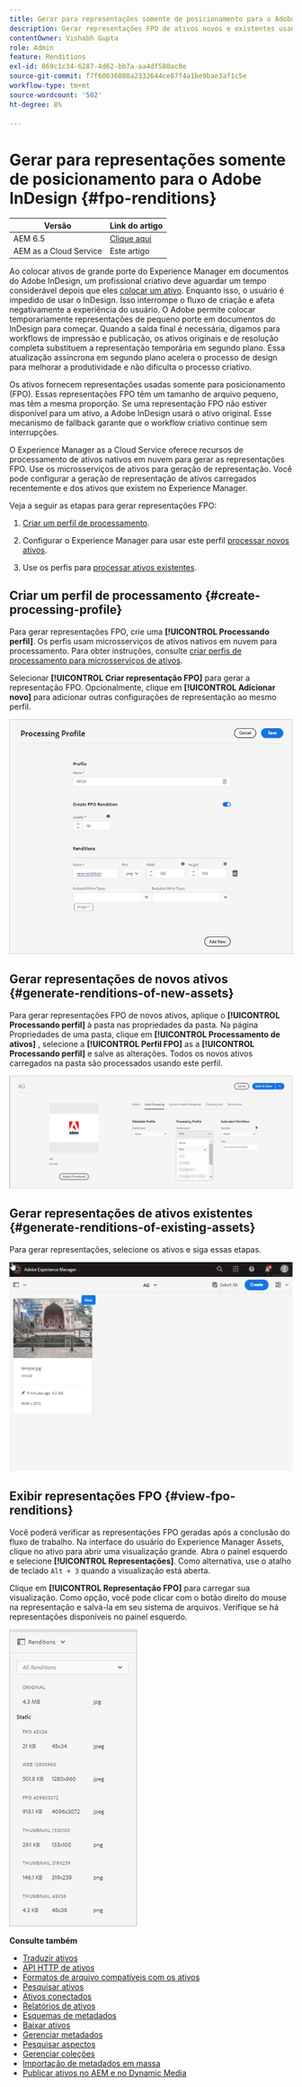 ```yaml
---
title: Gerar para representações somente de posicionamento para o Adobe InDesign
description: Gerar representações FPO de ativos novos e existentes usando o fluxo de trabalho do Experience Manager Assets e o ImageMagick.
contentOwner: Vishabh Gupta
role: Admin
feature: Renditions
exl-id: 869c1c34-6287-4d62-bb7a-aa4df580ac0e
source-git-commit: f7f60036088a2332644ce87f4a1be9bae3af1c5e
workflow-type: tm+mt
source-wordcount: '502'
ht-degree: 8%

---
```


# Gerar para representações somente de posicionamento para o Adobe InDesign {#fpo-renditions}

| Versão | Link do artigo |
| -------- | ---------------------------- |
| AEM 6.5 | [Clique aqui](https://experienceleague.adobe.com/docs/experience-manager-65/assets/administer/configure-fpo-renditions.html?lang=en) |
| AEM as a Cloud Service | Este artigo |

Ao colocar ativos de grande porte do Experience Manager em documentos do Adobe InDesign, um profissional criativo deve aguardar um tempo considerável depois que eles [colocar um ativo](https://helpx.adobe.com/indesign/using/placing-graphics.html). Enquanto isso, o usuário é impedido de usar o InDesign. Isso interrompe o fluxo de criação e afeta negativamente a experiência do usuário. O Adobe permite colocar temporariamente representações de pequeno porte em documentos do InDesign para começar. Quando a saída final é necessária, digamos para workflows de impressão e publicação, os ativos originais e de resolução completa substituem a representação temporária em segundo plano. Essa atualização assíncrona em segundo plano acelera o processo de design para melhorar a produtividade e não dificulta o processo criativo.

Os ativos fornecem representações usadas somente para posicionamento (FPO). Essas representações FPO têm um tamanho de arquivo pequeno, mas têm a mesma proporção. Se uma representação FPO não estiver disponível para um ativo, a Adobe InDesign usará o ativo original. Esse mecanismo de fallback garante que o workflow criativo continue sem interrupções.

O Experience Manager as a Cloud Service oferece recursos de processamento de ativos nativos em nuvem para gerar as representações FPO. Use os microsserviços de ativos para geração de representação. Você pode configurar a geração de representação de ativos carregados recentemente e dos ativos que existem no Experience Manager.

Veja a seguir as etapas para gerar representações FPO:

1. [Criar um perfil de processamento](#create-processing-profile).

1. Configurar o Experience Manager para usar este perfil [processar novos ativos](#generate-renditions-of-new-assets).
1. Use os perfis para [processar ativos existentes](#generate-renditions-of-existing-assets).

## Criar um perfil de processamento {#create-processing-profile}

Para gerar representações FPO, crie uma **[!UICONTROL Processando perfil]**. Os perfis usam microsserviços de ativos nativos em nuvem para processamento. Para obter instruções, consulte [criar perfis de processamento para microsserviços de ativos](asset-microservices-configure-and-use.md).

Selecionar **[!UICONTROL Criar representação FPO]** para gerar a representação FPO. Opcionalmente, clique em **[!UICONTROL Adicionar novo]** para adicionar outras configurações de representação ao mesmo perfil.

![create-processing-profile-fpo-renditions](assets/create-processing-profile-fpo-renditions.png)

## Gerar representações de novos ativos {#generate-renditions-of-new-assets}

Para gerar representações FPO de novos ativos, aplique o **[!UICONTROL Processando perfil]** à pasta nas propriedades da pasta. Na página Propriedades de uma pasta, clique em **[!UICONTROL Processamento de ativos]** , selecione a **[!UICONTROL Perfil FPO]** as a **[!UICONTROL Processando perfil]** e salve as alterações. Todos os novos ativos carregados na pasta são processados usando este perfil.

![add-fpo-rendition](assets/add-fpo-rendition.png)


## Gerar representações de ativos existentes {#generate-renditions-of-existing-assets}

Para gerar representações, selecione os ativos e siga essas etapas.

![fpo-existing-asset-reprocess](assets/fpo-existing-asset-reprocess.gif)


## Exibir representações FPO {#view-fpo-renditions}

Você poderá verificar as representações FPO geradas após a conclusão do fluxo de trabalho. Na interface do usuário do Experience Manager Assets, clique no ativo para abrir uma visualização grande. Abra o painel esquerdo e selecione **[!UICONTROL Representações]**. Como alternativa, use o atalho de teclado `Alt + 3` quando a visualização está aberta.

Clique em **[!UICONTROL Representação FPO]** para carregar sua visualização. Como opção, você pode clicar com o botão direito do mouse na representação e salvá-la em seu sistema de arquivos. Verifique se há representações disponíveis no painel esquerdo.

![rendition_list](assets/list-renditions.png)

**Consulte também**

* [Traduzir ativos](translate-assets.md)
* [API HTTP de ativos](mac-api-assets.md)
* [Formatos de arquivo compatíveis com os ativos](file-format-support.md)
* [Pesquisar ativos](search-assets.md)
* [Ativos conectados](use-assets-across-connected-assets-instances.md)
* [Relatórios de ativos](asset-reports.md)
* [Esquemas de metadados](metadata-schemas.md)
* [Baixar ativos](download-assets-from-aem.md)
* [Gerenciar metadados](manage-metadata.md)
* [Pesquisar aspectos](search-facets.md)
* [Gerenciar coleções](manage-collections.md)
* [Importação de metadados em massa](metadata-import-export.md)
* [Publicar ativos no AEM e no Dynamic Media](/help/assets/publish-assets-to-aem-and-dm.md)
